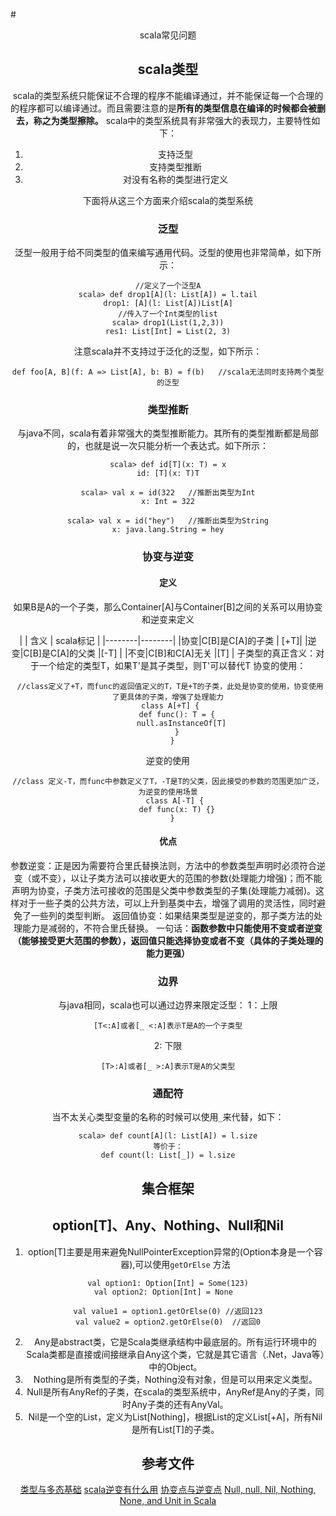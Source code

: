 #<center> scala常见问题
## scala类型
scala的类型系统只能保证不合理的程序不能编译通过，并不能保证每一个合理的的程序都可以编译通过。而且需要注意的是**所有的类型信息在编译的时候都会被删去，称之为类型擦除。**
scala中的类型系统具有非常强大的表现力，主要特性如下：
1. 支持泛型
2. 支持类型推断
3. 对没有名称的类型进行定义

下面将从这三个方面来介绍scala的类型系统

### 泛型
泛型一般用于给不同类型的值来编写通用代码。泛型的使用也非常简单，如下所示：
```
//定义了一个泛型A
scala> def drop1[A](l: List[A]) = l.tail
drop1: [A](l: List[A])List[A]
//传入了一个Int类型的list
scala> drop1(List(1,2,3))
res1: List[Int] = List(2, 3)
```
注意scala并不支持过于泛化的泛型，如下所示：
```
def foo[A, B](f: A => List[A], b: B) = f(b)   //scala无法同时支持两个类型的泛型
```

### 类型推断
与java不同，scala有着非常强大的类型推断能力。其所有的类型推断都是局部的，也就是说一次只能分析一个表达式。如下所示：
```
scala> def id[T](x: T) = x
id: [T](x: T)T

scala> val x = id(322   //推断出类型为Int
x: Int = 322

scala> val x = id("hey")   //推断出类型为String
x: java.lang.String = hey
```

### 协变与逆变
#### 定义
如果B是A的一个子类，那么Container[A]与Container[B]之间的关系可以用协变和逆变来定义

|  | 含义 | scala标记 |
|--------|--------|
|协变|C[B]是C[A]的子类 | [+T]|
|逆变|C[B]是C[A]的父类 |[-T] |
|不变|C[B]和C[A]无关  |[T]  |
子类型的真正含义：对于一个给定的类型T，如果T'是其子类型，则T'可以替代T
协变的使用：
```
 //class定义了+T，而func的返回值定义的T，T是+T的子类，此处是协变的使用，协变使用了更具体的子类，增强了处理能力
 class A[+T] {
    def func(): T = {
      null.asInstanceOf[T]
    }
  }
```
逆变的使用
```
//class 定义-T，而func中参数定义了T，-T是T的父类，因此接受的参数的范围更加广泛，为逆变的使用场景
   class A[-T] {
    def func(x: T) {}
  }
```

#### 优点
参数逆变：正是因为需要符合里氏替换法则，方法中的参数类型声明时必须符合逆变（或不变），以让子类方法可以接收更大的范围的参数(处理能力增强)；而不能声明为协变，子类方法可接收的范围是父类中参数类型的子集(处理能力减弱)。这样对于一些子类的公共方法，可以上升到基类中去，增强了调用的灵活性，同时避免了一些列的类型判断。
返回值协变：如果结果类型是逆变的，那子类方法的处理能力是减弱的，不符合里氏替换。
一句话：**函数参数中只能使用不变或者逆变（能够接受更大范围的参数），返回值只能选择协变或者不变（具体的子类处理的能力更强）**

### 边界
与java相同，scala也可以通过边界来限定泛型：
1：上限
```
[T<:A]或者[_ <:A]表示T是A的一个子类型
```
2: 下限
```
[T>:A]或者[_ >:A]表示T是A的父类型
```

### 通配符
当不太关心类型变量的名称的时候可以使用`_`来代替，如下：
```
scala> def count[A](l: List[A]) = l.size
等价于：
def count(l: List[_]) = l.size
```

## 集合框架

## option[T]、Any、Nothing、Null和Nil
1. option[T]主要是用来避免NullPointerException异常的(Option本身是一个容器),可以使用`getOrElse` 方法

```
val option1: Option[Int] = Some(123)
val option2: Option[Int] = None  

val value1 = option1.getOrElse(0) //返回123
val value2 = option2.getOrElse(0)  //返回0
```
2. Any是abstract类，它是Scala类继承结构中最底层的。所有运行环境中的Scala类都是直接或间接继承自Any这个类，它就是其它语言（.Net，Java等）中的Object。
3. Nothing是所有类型的子类，Nothing没有对象，但是可以用来定义类型。
4. Null是所有AnyRef的子类，在scala的类型系统中，AnyRef是Any的子类，同时Any子类的还有AnyVal。
5. Nil是一个空的List，定义为List[Nothing]，根据List的定义List[+A]，所有Nil是所有List[T]的子类。


## 参考文件
[类型与多态基础](https://twitter.github.io/scala_school/zh_cn/type-basics.html)
[scala逆变有什么用](https://www.zhihu.com/question/35339328)
[协变点与逆变点](http://hongjiang.info/scala-pitfalls-10/)
[Null, null, Nil, Nothing, None, and Unit in Scala](http://sanaulla.info/2009/07/12/nothingness-2/)